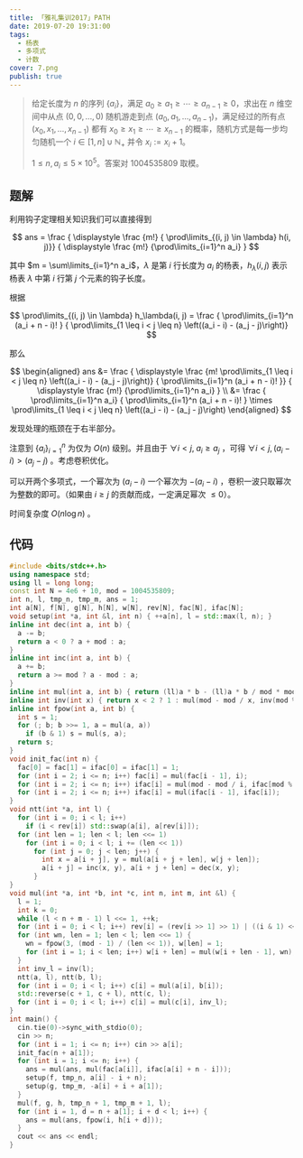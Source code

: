 ```yaml
---
title: 「雅礼集训2017」PATH
date: 2019-07-20 19:31:00
tags:
  - 杨表
  - 多项式
  - 计数
cover: 7.png
publish: true
---
```


> 给定长度为 $n$ 的序列 $\{a_i\}$，满足 $a_0 \geq a_1 \geq \cdots \geq a_{n - 1} \geq 0$，求出在 $n$ 维空间中从点 $(0, 0, \ldots, 0)$ 随机游走到点 $(a_0, a_1, \ldots, a_{n - 1})$，满足经过的所有点 $(x_0, x_1, \ldots, x_{n - 1})$ 都有 $x_0 \geq x_1 \geq \cdots \geq x_{n - 1}$ 的概率，随机方式是每一步均匀随机一个 $i\in [1,n]\cup \mathbb N_+$ 并令 $x_i:=x_i+1$。
>
> $1\le n, a_i \leq 5\times 10^5$。答案对 $1004535809$ 取模。

<!-- more -->

## 题解

利用钩子定理相关知识我们可以直接得到

$$
ans = \frac { \displaystyle \frac {m!} { \prod\limits_{(i, j) \in \lambda} h(i, j)}} { \displaystyle \frac {m!} {\prod\limits_{i=1}^n a_i} }
$$

其中 $m = \sum\limits_{i=1}^n a_i$，$\lambda$ 是第 $i$ 行长度为 $a_i$ 的杨表，$h_\lambda(i, j)$ 表示杨表 $\lambda$ 中第 $i$ 行第 $j$ 个元素的钩子长度。

根据

$$
\prod\limits_{(i, j) \in \lambda} h_\lambda(i, j)
= \frac { \prod\limits_{i=1}^n (a_i + n - i)! } { \prod\limits_{1 \leq i < j \leq n} \left((a_i - i) - (a_j - j)\right)}
$$

那么

$$
\begin{aligned}
ans
&= \frac { \displaystyle \frac {m! \prod\limits_{1 \leq i < j \leq n} \left((a_i - i) - (a_j - j)\right)} { \prod\limits_{i=1}^n (a_i + n - i)! }} { \displaystyle \frac {m!} {\prod\limits_{i=1}^n a_i} } \\
&= \frac { \prod\limits_{i=1}^n a_i} { \prod\limits_{i=1}^n (a_i + n - i)! } \times \prod\limits_{1 \leq i < j \leq n} \left((a_i - i) - (a_j - j)\right)
\end{aligned}
$$

发现处理的瓶颈在于右半部分。

注意到 $\{a_i\}_{i=1}^n$ 为仅为 $O(n)$ 级别。并且由于 $\forall i < j ,\; a_i \geq a_j$ ，可得 $\forall i < j, (a_i - i) > (a_j - j)$ 。考虑卷积优化。

可以开两个多项式，一个幂次为 $(a_i - i)$ 一个幂次为 $-(a_i - i)$ ，卷积一波只取幂次为整数的即可。（如果由 $i \geq j$ 的贡献而成，一定满足幂次 $\leq 0$）。

时间复杂度 $O(n \log n)$ 。

<!-- more -->

## 代码

```cpp
#include <bits/stdc++.h>
using namespace std;
using ll = long long;
const int N = 4e6 + 10, mod = 1004535809;
int n, l, tmp_n, tmp_m, ans = 1;
int a[N], f[N], g[N], h[N], w[N], rev[N], fac[N], ifac[N];
void setup(int *a, int &l, int n) { ++a[n], l = std::max(l, n); }
inline int dec(int a, int b) {
  a -= b;
  return a < 0 ? a + mod : a;
}
inline int inc(int a, int b) {
  a += b;
  return a >= mod ? a - mod : a;
}
inline int mul(int a, int b) { return (ll)a * b - (ll)a * b / mod * mod; }
inline int inv(int x) { return x < 2 ? 1 : mul(mod - mod / x, inv(mod % x)); }
inline int fpow(int a, int b) {
  int s = 1;
  for (; b; b >>= 1, a = mul(a, a))
    if (b & 1) s = mul(s, a);
  return s;
}
void init_fac(int n) {
  fac[0] = fac[1] = ifac[0] = ifac[1] = 1;
  for (int i = 2; i <= n; i++) fac[i] = mul(fac[i - 1], i);
  for (int i = 2; i <= n; i++) ifac[i] = mul(mod - mod / i, ifac[mod % i]);
  for (int i = 2; i <= n; i++) ifac[i] = mul(ifac[i - 1], ifac[i]);
}
void ntt(int *a, int l) {
  for (int i = 0; i < l; i++)
    if (i < rev[i]) std::swap(a[i], a[rev[i]]);
  for (int len = 1; len < l; len <<= 1)
    for (int i = 0; i < l; i += (len << 1))
      for (int j = 0; j < len; j++) {
        int x = a[i + j], y = mul(a[i + j + len], w[j + len]);
        a[i + j] = inc(x, y), a[i + j + len] = dec(x, y);
      }
}
void mul(int *a, int *b, int *c, int n, int m, int &l) {
  l = 1;
  int k = 0;
  while (l < n + m - 1) l <<= 1, ++k;
  for (int i = 0; i < l; i++) rev[i] = (rev[i >> 1] >> 1) | ((i & 1) << (k - 1));
  for (int wn, len = 1; len < l; len <<= 1) {
    wn = fpow(3, (mod - 1) / (len << 1)), w[len] = 1;
    for (int i = 1; i < len; i++) w[i + len] = mul(w[i + len - 1], wn);
  }
  int inv_l = inv(l);
  ntt(a, l), ntt(b, l);
  for (int i = 0; i < l; i++) c[i] = mul(a[i], b[i]);
  std::reverse(c + 1, c + l), ntt(c, l);
  for (int i = 0; i < l; i++) c[i] = mul(c[i], inv_l);
}
int main() {
  cin.tie(0)->sync_with_stdio(0);
  cin >> n;
  for (int i = 1; i <= n; i++) cin >> a[i];
  init_fac(n + a[1]);
  for (int i = 1; i <= n; i++) {
    ans = mul(ans, mul(fac[a[i]], ifac[a[i] + n - i]));
    setup(f, tmp_n, a[i] - i + n);
    setup(g, tmp_m, -a[i] + i + a[1]);
  }
  mul(f, g, h, tmp_n + 1, tmp_m + 1, l);
  for (int i = 1, d = n + a[1]; i + d < l; i++) {
    ans = mul(ans, fpow(i, h[i + d]));
  }
  cout << ans << endl;
}
```